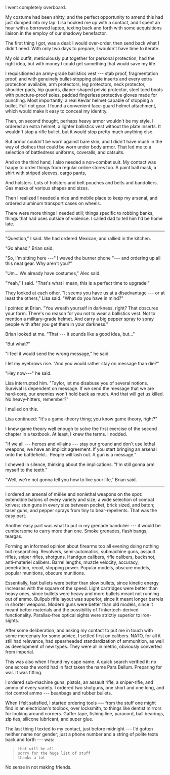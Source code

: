 I went completely overboard.

My costume had been shitty, and the perfect opportunity to amend this 
had just dumped into my lap. Lisa hooked me up with a contact, and I spent
an hour with a borrowed laptop, texting back and forth with some acquisitions
liaison in the employ of our shadowy benefactor.

The first thing I got, was a deal: I would over-order, then send back what I didn't
need. With only two days to prepare, I wouldn't have time to iterate.

My old outfit, meticulously put together for personal protection, had the right
idea, but with money I could get something that would save my life.

I requisitioned an army-grade ballistics vest --- stab proof, fragmentation proof, and with genuinely
bullet-stopping plate inserts and every extra protection
available, arm protectors, leg protectors, neck protector, shoulder pads,
hip guards, diaper-shaped pelvic protector, steel toed boots with puncture-proof soles,
padded fingerless protective gloves made for punching. Most importantly,
a real Kevlar helmet capable of stopping a bullet. Full riot gear.
I found a convenient face-guard helmet attachment, which would make it easy to conceal my identity.

Then, on second thought, perhaps heavy armor wouldn't be my style. I ordered an extra helmet,
a lighter ballistics vest without the plate inserts. It wouldn't stop a rifle bullet, but
it would stop pretty much anything else.

But armor couldn't be worn against bare skin, and I didn't have much in the way of
clothes that could be worn under body armor. That led me to a selection of battledress uniforms,
coveralls, and catsuits.

And on the third hand, I also needed a non-combat suit. My contact was happy to order things
from regular online stores too. A paint ball mask, a shirt with striped sleeves, cargo pants,

And holsters. Lots of holsters and belt pouches and belts and bandoliers. Gas masks of
various shapes and sizes.

Then I realized I needed a nice and mobile place to keep my arsenal, and ordered aluminum
transport cases on wheels.

There were more things I needed still; things specific to robbing banks, things that had
uses outside of violence. I called dad to tell him I'd be home late.

----

"Question," I said. We had ordered Mexican, and rallied in the kitchen.

"Go ahead," Brian said.

"So, I'm sitting here ---" I waved the burner phone "--- and ordering up all
this neat gear. Why aren't you?"

"Um... We already have costumes," Alec said. 

"Yeah," I said. "That's what I mean, this is a perfect time to upgrade!"

They looked at each other. "It seems you have us at a disadvantage --- or 
at least the others," Lisa said. "What do you have in mind?"

I pointed at Brian. "You wreath yourself in darkness, right? That obscures your form.
There's no reason for you not to wear a ballistics vest. Not to mention a military-grade
helmet. And carry a big pepper spray to spray people with after you get them in your darkness."

Brian looked at me. "That --- it sounds like a good idea, but..."

"But what?"

"I feel it would send the wrong message," he said.

I let my eyebrows rise. "And you would rather stay on message than die?"

"Hey now---" he said.

Lisa interrupted him. "Taylor, let me disabuse you of several notions. Survival is
dependent on message. If we send the message that we are hard-core, our enemies won't
hold back as much. And that will get us killed. No heavy-hitters, remember?"

I mulled on this.

Lisa continued: "It's a game-theory thing; you know game theory, right?"

I knew game theory well enough to solve the first exercise of the second chapter in a textbook.
At least, I knew the terms. I nodded.

"If we all --- heroes and villains --- stay our ground and don't use lethal weapons, we have an
implicit agreement. If you start bringing an arsenal onto the battlefield... People will lash out.
A gun is a message."

I chewed in silence, thinking about the implications. "I'm still gonna arm myself to the
teeth."

"Well, we're not gonna tell you how to live your life," Brian said.

----

I ordered an arsenal of mêlée and nonlethal weapons on the spot: extendible batons of every
variety and size; a wide selection of combat knives; stun guns in every size between pocket,
brick sized, and baton; taser guns; and pepper sprays from tiny to bear-repellents. That was the easy part.

Another easy part was what to put in my grenade bandolier --- it would be cumbersome
to carry more than one. Smoke grenades, flash bangs, teargas.

Forming an informed opinion about firearms too all evening doing nothing but researching.
Revolvers, semi-automatics, submachine guns, assault rifles, sniper rifles, shotguns. Handgun calibers,
rifle calibers, buckshot, anti-materiel calibers. Barrel lengths, muzzle velocity, accuracy,
penetration, recoil, stopping power. Popular models, obscure models, popular munitions, obscure munitions.

Essentially, fast bullets were better than slow bullets, since kinetic energy increases with
the square of the speed. Light cartridges were better than heavy ones, since bullets were heavy
and more bullets meant not running out of ammo. Bullpub rifle layout was superior, since it meant
longer barrels in shorter weapons. Modern guns were better than old models, since it meant better
materials and the possibility of Tinkertech-derived functionality. Parallax-free optical sights were
strictly superior to iron-sights.

After some deliberation, and asking my contact to put me in touch with some mercenary for some
advice, I settled first on calibers. NATO, for all it still had relevance, had spearheaded standardization
of ammunition, as well as development of new types. They were all in metric, obviously converted from imperial.

This was also when I found my cape name. A quick search verified it: no one across the world had in fact
taken the name Para Bellum. Preparing for war. It was fitting.

I ordered sub-machine guns, pistols, an assault rifle,
a sniper-rifle, and ammo of every variety. I ordered two shotguns, one short
and one long, and riot control ammo --- beanbags and rubber bullets.

When I felt satisfied, I started ordering tools --- from the stuff one might find in an electrician's
toolbox, over locksmith, to things like dentist mirrors for looking around corners. Gaffer tape, fishing
line, paracord, ball bearings, zip ties, silicone lubricant, and super glue.

The last thing I texted to my contact, just before midnight
--- I'd gotten neither name nor gender; just a phone number and a string
of polite texts back and forth --- was:

> ~~~
> that will be all
> sorry for the huge list of stuff
> thanks a lot
> ~~~

No sense in not making friends.
